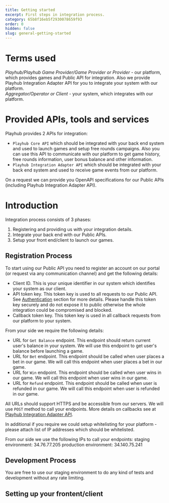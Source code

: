 ```yaml
---
title: Getting started
excerpt: First steps in integration process.
category: 65b8f16eb5f2930078659f93
order: 0
hidden: false
slug: general-getting-started
---
```


# Terms used

*Playhub/Playhub Game Provider/Game Provider or Provider* - our platform, which provides games and Public API for integration. Also we provide Playhub Integration Adapter API for you to integrate your system with our platform.  
*Aggregator/Operator or Client* - your system, which integrates with our platform.

# Provided APIs, tools and services

Playhub provides 2 APIs for integration:
- `Playhub Core API` which should be integrated with your back end system and used to launch games and setup free rounds campaigns. 
Also you can use this API to communicate with our platform to get game history, free rounds information, user bonus balance and other information.
- `Playhub Integration Adapter API` which should be integrated with your back end system and used to receive game events from our platform.

On a request we can provide you OpenAPI specifications for our Public APIs (including Playhub Integration Adapter API).

# Introduction

Integration process consists of 3 phases:  
1. Registering and providing us with your integration details.
2. Integrate your back end with our Public APIs.
3. Setup your front end/client to launch our games.


## Registration Process

To start using our Public API you need to register an account on our portal (or request via any communication channel) and get the following details:
- Client ID. This is your unique identifier in our system which identifies your system as our client.
- API token key. This token key is used to all requests to our Public API. See [Authentication](general-auth) section for more details.  Please handle this token key securely and do not expose it to public otherwise the whole integration could be compromised and blocked.
- Callback token key. This token key is used in all callback requests from our platform to your system.

From your side we require the following details:
- URL for `Get Balance` endpoint. This endpoint should return current user's balance in your system. We will use this endpoint to get user's balance before launching a game.
- URL for `Bet` endpoint. This endpoint should be called when user places a bet in our game. We will call this endpoint when user places a bet in our game.
- URL for `Win` endpoint. This endpoint should be called when user wins in our game. We will call this endpoint when user wins in our game.
- URL for `Refund` endpoint. This endpoint should be called when user is refunded in our game. We will call this endpoint when user is refunded in our game.

All URLs should support HTTPS and be accessible from our servers. We will use `POST` method to call your endpoints. 
More details on callbacks see at [Playhub Integration Adapter API](playhub-integration-adapter-intro).

In additional if you require we could setup whitelisting for your platform - please attach list of IP addresses which should be whitelisted.

From our side we use the following IPs to call your endpoints:
staging environment: 34.76.77.205
production environment: 34.140.75.241

## Development Process

You are free to use our staging environment to do any kind of tests and development without any rate limiting. 

## Setting up your frontent/client